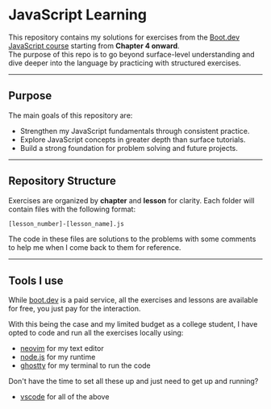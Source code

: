 # JavaScript Learning

This repository contains my solutions for exercises from the [Boot.dev JavaScript course](https://www.boot.dev/courses/learn-javascript) starting from **Chapter 4 onward**.  
The purpose of this repo is to go beyond surface-level understanding and dive deeper into the language by practicing with structured exercises.

---

## Purpose

The main goals of this repository are:

- Strengthen my JavaScript fundamentals through consistent practice.  
- Explore JavaScript concepts in greater depth than surface tutorials.  
- Build a strong foundation for problem solving and future projects.  

---

## Repository Structure

Exercises are organized by **chapter** and **lesson** for clarity. Each folder will contain files with the following format:
```bash
[lesson_number]-[lesson_name].js
```
The code in these files are solutions to the problems with some comments to help me when I come back to them for reference. 

---

## Tools I use 

While [boot.dev](https://www.boot.dev) is a paid service, all the exercises and lessons are available for free, you just pay for the interaction. 

With this being the case and my limited budget as a college student, I have opted to code and run all the exercises locally using:

-   [neovim](https://neovim.io/) for my text editor
-   [node.js](https://nodejs.org/en) for my runtime
-   [ghostty](https://ghostty.org/) for my terminal to run the code

Don't have the time to set all these up and just need to get up and running?
-   [vscode](https://code.visualstudio.com/) for all of the above
